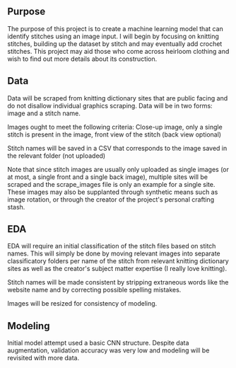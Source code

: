 ## Purpose
The purpose of this project is to create a machine learning model that can identify stitches using an image input. I will begin by focusing on knitting stitches, building up the dataset by stitch and may eventually add crochet stitches. This project may aid those who come across heirloom clothing and wish to find out more details about its construction.

## Data
Data will be scraped from knitting dictionary sites that are public facing and do not disallow individual graphics scraping. Data will be in two forms: image and a stitch name.

Images ought to meet the following criteria: Close-up image, only a single stitch is present in the image, front view of the stitch (back view optional)

Stitch names will be saved in a CSV that corresponds to the image saved in the relevant folder (not uploaded)

Note that since stitch images are usually only uploaded as single images (or at most, a single front and a single back image), multiple sites will be scraped and the scrape_images file is only an example for a single site. These images may also be supplanted through synthetic means such as image rotation, or through the creator of the project's personal crafting stash.

## EDA
EDA will require an initial classification of the stitch files based on stitch names. This will simply be done by moving relevant images into separate classificatory folders per name of the stitch from relevant knitting dictionary sites as well as the creator's subject matter expertise (I really love knitting).

Stitch names will be made consistent by stripping extraneous words like the website name and by correcting possible spelling mistakes.

Images will be resized for consistency of modeling.

## Modeling
Initial model attempt used a basic CNN structure. Despite data augmentation, validation accuracy was very low and modeling will be revisited with more data.
